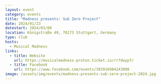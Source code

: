 ```yaml
---
layout: event
category: events
title: "Madness presents: Sub Zero Project"
date: 2024/01/23
datestart: 2024/03/08
location: Königstraße 49, 70173 Stuttgart, Germany
type: Club
hosts:
  - Musical Madness
links:
  - title: Website
    url: https://musicalmadness-proton.ticket.io/rr7dwypf/
  - title: Facebook
    url: https://www.facebook.com/events/383916984243098
image: /assets/img/events/madness-presents-sub-zero-project-2024.jpg
---
```

